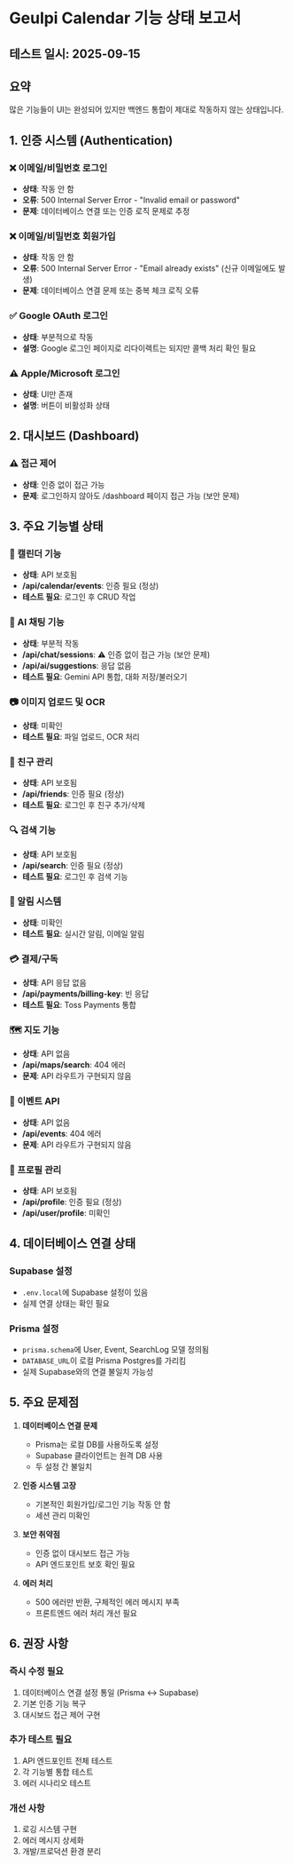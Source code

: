 # Geulpi Calendar 기능 상태 보고서

## 테스트 일시: 2025-09-15

## 요약
많은 기능들이 UI는 완성되어 있지만 백엔드 통합이 제대로 작동하지 않는 상태입니다.

## 1. 인증 시스템 (Authentication)

### ❌ 이메일/비밀번호 로그인
- **상태**: 작동 안 함
- **오류**: 500 Internal Server Error - "Invalid email or password"
- **문제**: 데이터베이스 연결 또는 인증 로직 문제로 추정

### ❌ 이메일/비밀번호 회원가입  
- **상태**: 작동 안 함
- **오류**: 500 Internal Server Error - "Email already exists" (신규 이메일에도 발생)
- **문제**: 데이터베이스 연결 문제 또는 중복 체크 로직 오류

### ✅ Google OAuth 로그인
- **상태**: 부분적으로 작동
- **설명**: Google 로그인 페이지로 리다이렉트는 되지만 콜백 처리 확인 필요

### ⚠️ Apple/Microsoft 로그인
- **상태**: UI만 존재
- **설명**: 버튼이 비활성화 상태

## 2. 대시보드 (Dashboard)

### ⚠️ 접근 제어
- **상태**: 인증 없이 접근 가능
- **문제**: 로그인하지 않아도 /dashboard 페이지 접근 가능 (보안 문제)

## 3. 주요 기능별 상태

### 📅 캘린더 기능
- **상태**: API 보호됨
- **/api/calendar/events**: 인증 필요 (정상)
- **테스트 필요**: 로그인 후 CRUD 작업

### 💬 AI 채팅 기능
- **상태**: 부분적 작동
- **/api/chat/sessions**: ⚠️ 인증 없이 접근 가능 (보안 문제)
- **/api/ai/suggestions**: 응답 없음
- **테스트 필요**: Gemini API 통합, 대화 저장/불러오기

### 📷 이미지 업로드 및 OCR
- **상태**: 미확인
- **테스트 필요**: 파일 업로드, OCR 처리

### 👥 친구 관리
- **상태**: API 보호됨
- **/api/friends**: 인증 필요 (정상)
- **테스트 필요**: 로그인 후 친구 추가/삭제

### 🔍 검색 기능
- **상태**: API 보호됨
- **/api/search**: 인증 필요 (정상)
- **테스트 필요**: 로그인 후 검색 기능

### 🔔 알림 시스템
- **상태**: 미확인
- **테스트 필요**: 실시간 알림, 이메일 알림

### 💳 결제/구독
- **상태**: API 응답 없음
- **/api/payments/billing-key**: 빈 응답
- **테스트 필요**: Toss Payments 통합

### 🗺️ 지도 기능
- **상태**: API 없음
- **/api/maps/search**: 404 에러
- **문제**: API 라우트가 구현되지 않음

### 📅 이벤트 API
- **상태**: API 없음
- **/api/events**: 404 에러
- **문제**: API 라우트가 구현되지 않음

### 👤 프로필 관리
- **상태**: API 보호됨
- **/api/profile**: 인증 필요 (정상)
- **/api/user/profile**: 미확인

## 4. 데이터베이스 연결 상태

### Supabase 설정
- `.env.local`에 Supabase 설정이 있음
- 실제 연결 상태는 확인 필요

### Prisma 설정  
- `prisma.schema`에 User, Event, SearchLog 모델 정의됨
- `DATABASE_URL`이 로컬 Prisma Postgres를 가리킴
- 실제 Supabase와의 연결 불일치 가능성

## 5. 주요 문제점

1. **데이터베이스 연결 문제**
   - Prisma는 로컬 DB를 사용하도록 설정
   - Supabase 클라이언트는 원격 DB 사용
   - 두 설정 간 불일치

2. **인증 시스템 고장**
   - 기본적인 회원가입/로그인 기능 작동 안 함
   - 세션 관리 미확인

3. **보안 취약점**
   - 인증 없이 대시보드 접근 가능
   - API 엔드포인트 보호 확인 필요

4. **에러 처리**
   - 500 에러만 반환, 구체적인 에러 메시지 부족
   - 프론트엔드 에러 처리 개선 필요

## 6. 권장 사항

### 즉시 수정 필요
1. 데이터베이스 연결 설정 통일 (Prisma ↔ Supabase)
2. 기본 인증 기능 복구
3. 대시보드 접근 제어 구현

### 추가 테스트 필요
1. API 엔드포인트 전체 테스트
2. 각 기능별 통합 테스트
3. 에러 시나리오 테스트

### 개선 사항
1. 로깅 시스템 구현
2. 에러 메시지 상세화
3. 개발/프로덕션 환경 분리
